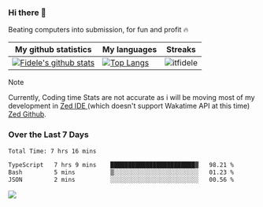 ### Hi there 👋
<p>Beating computers into submission, for fun and profit 🔥</p>

|My github statistics|My languages|Streaks|
|-|-|-|
|[![Fidele's github stats](https://github-readme-stats.vercel.app/api?username=itfidele&count_private=true&show_icons=true&theme=dark&hide_title=true)](https://github.com/itfidele)|[![Top Langs](https://github-readme-stats.vercel.app/api/top-langs/?username=itfidele&show_icons=true&langs_count=8&theme=dark&layout=compact&hide_title=true)](https://github.com/itfidele)|![itfidele](https://github-readme-streak-stats.herokuapp.com/?user=itfidele&theme=dark)

> [!NOTE]  
> Currently, Coding time Stats are not accurate as i will be moving most of my development in <a href="https://zed.dev" target="_blank"> Zed IDE </a> (which doesn't support Wakatime API at this time) <a href="https://github.com/zed-industries/zed">Zed Github</a>.

### Over the Last 7 Days
<!--START_SECTION:waka-->

```txt
Total Time: 7 hrs 16 mins

TypeScript   7 hrs 9 mins    ████████████████████████▓   98.21 %
Bash         5 mins          ▒░░░░░░░░░░░░░░░░░░░░░░░░   01.23 %
JSON         2 mins          ░░░░░░░░░░░░░░░░░░░░░░░░░   00.56 %
```

<!--END_SECTION:waka-->



![](https://komarev.com/ghpvc/?username=itfidele)
